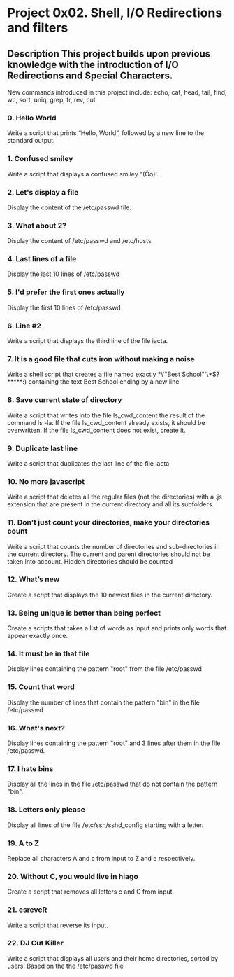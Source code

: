 # Project 0x02. Shell, I/O Redirections and filters 
## Description This project builds upon previous knowledge with the introduction of I/O Redirections and Special Characters.

New commands introduced in this project include: echo, cat, head, tail, find, wc, sort, uniq, grep, tr, rev, cut

### 0. Hello World
Write a script that prints “Hello, World”, followed by a new line to the standard output.

### 1. Confused smiley
Write a script that displays a confused smiley "(Ôo)'.

###  2. Let's display a file
Display the content of the /etc/passwd file.

### 3. What about 2?
Display the content of /etc/passwd and /etc/hosts

### 4. Last lines of a file
Display the last 10 lines of /etc/passwd

### 5. I'd prefer the first ones actually
Display the first 10 lines of /etc/passwd

### 6. Line #2
Write a script that displays the third line of the file iacta.

### 7. It is a good file that cuts iron without making a noise
Write a shell script that creates a file named exactly \*\\'"Best School"\'\\*$\?\*\*\*\*\*:) containing the text Best School ending by a new line.

### 8. Save current state of directory
Write a script that writes into the file ls_cwd_content the result of the command ls -la. If the file ls_cwd_content already exists, it should be overwritten. If the file ls_cwd_content does not exist, create it.

### 9. Duplicate last line
Write a script that duplicates the last line of the file iacta

### 10. No more javascript
Write a script that deletes all the regular files (not the directories) with a .js extension that are present in the current directory and all its subfolders.

### 11. Don't just count your directories, make your directories count
Write a script that counts the number of directories and sub-directories in the current directory. The current and parent directories should not be taken into account. Hidden directories should be counted

### 12. What’s new
Create a script that displays the 10 newest files in the current directory.

### 13. Being unique is better than being perfect
Create a scripts that takes a list of words as input and prints only words that appear exactly once.

### 14. It must be in that file
Display lines containing the pattern "root" from the file /etc/passwd

### 15. Count that word
Display the number of lines that contain the pattern "bin" in the file /etc/passwd

### 16. What's next?
Display lines containing the pattern "root" and 3 lines after them in the file /etc/passwd.

### 17. I hate bins
Display all the lines in the file /etc/passwd that do not contain the pattern "bin".

### 18. Letters only please
Display all lines of the file /etc/ssh/sshd_config starting with a letter.

### 19. A to Z
Replace all characters A and c from input to Z and e respectively.

### 20. Without C, you would live in hiago
Create a script that removes all letters c and C from input.

### 21. esreveR
Write a script that reverse its input.

### 22. DJ Cut Killer
Write a script that displays all users and their home directories, sorted by users. Based on the the /etc/passwd file
